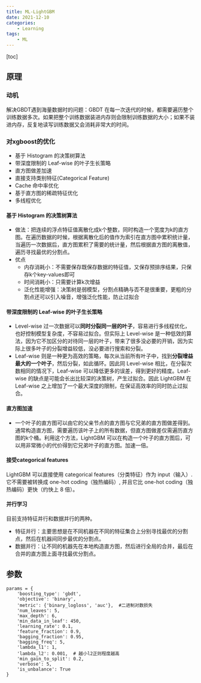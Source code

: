 ```yaml
---
title: ML-LightGBM
date: 2021-12-10
categories: 
    - Learning
tags:  
    - ML
---
```

[toc]
## 原理

### 动机

解决GBDT遇到海量数据时的问题：GBDT 在每一次迭代的时候，都需要遍历整个训练数据多次。如果把整个训练数据装进内存则会限制训练数据的大小；如果不装进内存，反复地读写训练数据又会消耗非常大的时间。

<!-- more -->

### 对xgboost的优化

- 基于 Histogram 的决策树算法
- 带深度限制的 Leaf-wise 的叶子生长策略
- 直方图做差加速
- 直接支持类别特征(Categorical Feature)
- Cache 命中率优化
- 基于直方图的稀疏特征优化
- 多线程优化

#### 基于 Histogram 的决策树算法

- 做法：把连续的浮点特征值离散化成k个整数，同时构造一个宽度为k的直方图。在遍历数据的时候，根据离散化后的值作为索引在直方图中累积统计量，当遍历一次数据后，直方图累积了需要的统计量，然后根据直方图的离散值，遍历寻找最优的分割点。
- 优点
  - 内存消耗小：不需要保存既保存数据的特征值，又保存预排序结果，只保存k个key-values即可
  - 时间消耗小：只需要计算k次增益
  - 泛化性能增强：决策树是弱模型，分割点精确与否不是很重要，更粗的分割点还可以引入噪音，增强泛化性能，防止过拟合

#### 带深度限制的 Leaf-wise 的叶子生长策略

- Level-wise 过一次数据可以**同时分裂同一层的叶子**，容易进行多线程优化，也好控制模型复杂度，不容易过拟合。但实际上 Level-wise 是一种低效的算法，因为它不加区分的对待同一层的叶子，带来了很多没必要的开销，因为实际上很多叶子的分裂增益较低，没必要进行搜索和分裂。
- Leaf-wise 则是一种更为高效的策略，每次从当前所有叶子中，找到**分裂增益最大的一个叶子**，然后分裂，如此循环。因此同 Level-wise 相比，在分裂次数相同的情况下，Leaf-wise 可以降低更多的误差，得到更好的精度。Leaf-wise 的缺点是可能会长出比较深的决策树，产生过拟合。因此 LightGBM 在 Leaf-wise 之上增加了一个最大深度的限制，在保证高效率的同时防止过拟合。

#### 直方图加速

- 一个叶子的直方图可以由它的父亲节点的直方图与它兄弟的直方图做差得到。通常构造直方图，需要遍历该叶子上的所有数据，但直方图做差仅需遍历直方图的k个桶。利用这个方法，LightGBM 可以在构造一个叶子的直方图后，可以用非常微小的代价得到它兄弟叶子的直方图。加速一倍。

#### 接受categorical features

LightGBM 可以直接使用 categorical features（分类特征）作为 input（输入）. 它不需要被转换成 one-hot coding（独热编码）, 并且它比 one-hot coding（独热编码）更快（约快上 8 倍）。

#### 并行学习

目前支持特征并行和数据并行的两种。

- 特征并行：主要思想是在不同机器在不同的特征集合上分别寻找最优的分割点，然后在机器间同步最优的分割点。
- 数据并行：让不同的机器先在本地构造直方图，然后进行全局的合并，最后在合并的直方图上面寻找最优分割点。

## 参数

    params = {  
        'boosting_type': 'gbdt',  
        'objective': 'binary',  
        'metric': {'binary_logloss', 'auc'},  #二进制对数损失
        'num_leaves': 5,  
        'max_depth': 6,  
        'min_data_in_leaf': 450,  
        'learning_rate': 0.1,  
        'feature_fraction': 0.9,  
        'bagging_fraction': 0.95,  
        'bagging_freq': 5,  
        'lambda_l1': 1,    
        'lambda_l2': 0.001,  # 越小l2正则程度越高  
        'min_gain_to_split': 0.2,  
        'verbose': 5,  
        'is_unbalance': True  
    }  